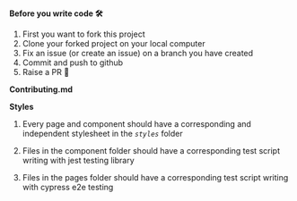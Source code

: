 **Before you write code 🛠️**

1. First you want to fork this project
2. Clone your forked project on your local computer
3. Fix an issue (or create an issue) on a branch you have created
4. Commit and push to github
5. Raise a PR 🍵


**Contributing.md**

**Styles**

1. Every page and component should have a corresponding and independent stylesheet in the _`styles`_ folder

2. Files in the component folder should have a corresponding test script writing with jest testing library

3. Files in the pages folder should have a corresponding test script writing with cypress e2e testing